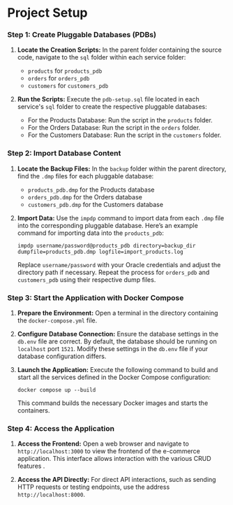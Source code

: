 # Project Setup

### Step 1: Create Pluggable Databases (PDBs)

1. **Locate the Creation Scripts:** In the parent folder containing the source code, navigate to the `sql` folder within each service folder:

   - `products` for `products_pdb`
   - `orders` for `orders_pdb`
   - `customers` for `customers_pdb`

2. **Run the Scripts:** Execute the `pdb-setup.sql` file located in each service's `sql` folder to create the respective pluggable databases:

   - For the Products Database: Run the script in the `products` folder.
   - For the Orders Database: Run the script in the `orders` folder.
   - For the Customers Database: Run the script in the `customers` folder.

### Step 2: Import Database Content

1. **Locate the Backup Files:**
   In the `backup` folder within the parent directory, find the `.dmp` files for each pluggable database:

   - `products_pdb.dmp` for the Products database
   - `orders_pdb.dmp` for the Orders database
   - `customers_pdb.dmp` for the Customers database

2. **Import Data:**
   Use the `impdp` command to import data from each `.dmp` file into the corresponding pluggable database. Here’s an example command for importing data into the `products_pdb`:
   ```
   impdp username/password@products_pdb directory=backup_dir dumpfile=products_pdb.dmp logfile=import_products.log
   ```
   Replace `username/password` with your Oracle credentials and adjust the directory path if necessary. Repeat the process for `orders_pdb` and `customers_pdb` using their respective dump files.

### Step 3: Start the Application with Docker Compose

1. **Prepare the Environment:**
   Open a terminal in the directory containing the `docker-compose.yml` file.

2. **Configure Database Connection:**
   Ensure the database settings in the `db.env` file are correct. By default, the database should be running on `localhost` port `1521`. Modify these settings in the `db.env` file if your database configuration differs.

3. **Launch the Application:**
   Execute the following command to build and start all the services defined in the Docker Compose configuration:
   ```
   docker compose up --build
   ```
   This command builds the necessary Docker images and starts the containers.

### Step 4: Access the Application

1. **Access the Frontend:**
   Open a web browser and navigate to `http://localhost:3000` to view the frontend of the e-commerce application. This interface allows interaction with the various CRUD features .

2. **Access the API Directly:**
   For direct API interactions, such as sending HTTP requests or testing endpoints, use the address `http://localhost:8000`.
